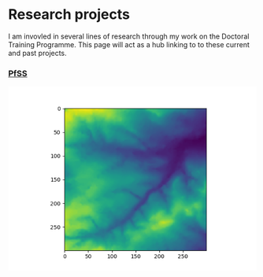 # Research projects

I am invovled in several lines of research through my work on the Doctoral Training Programme. This page will act as a hub linking to to these current and past projects. 


### <a href="prjects/PfSS.md">PfSS</a> 

![Agent environment](environment.png)


